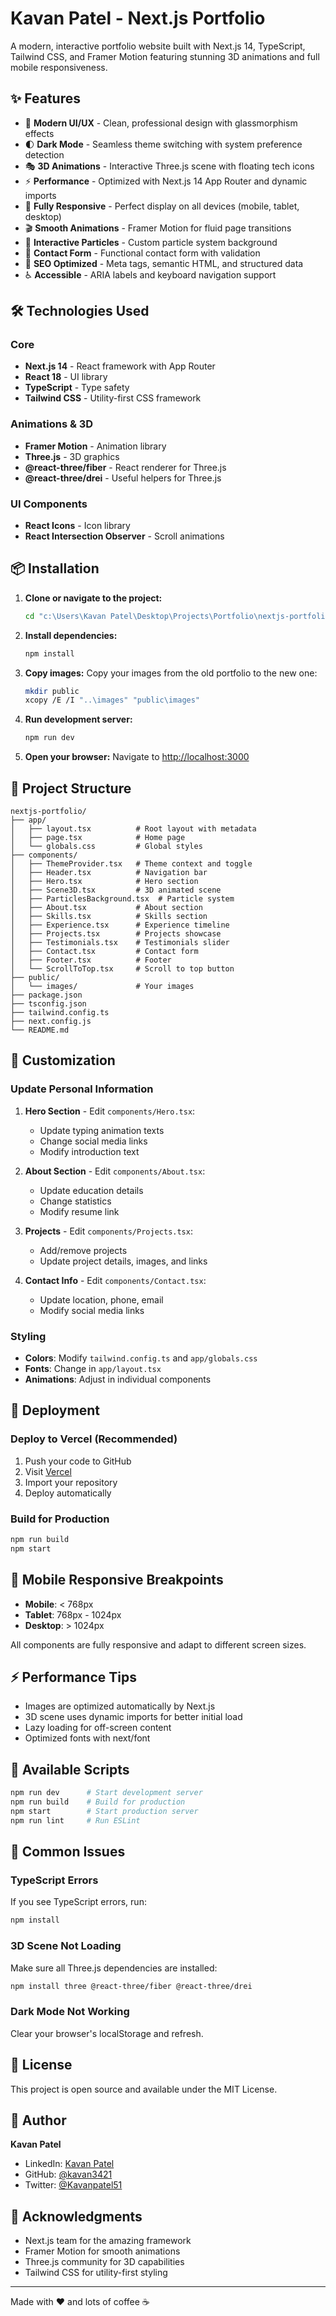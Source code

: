 # Kavan Patel - Next.js Portfolio

A modern, interactive portfolio website built with Next.js 14, TypeScript, Tailwind CSS, and Framer Motion featuring stunning 3D animations and full mobile responsiveness.

## ✨ Features

- 🎨 **Modern UI/UX** - Clean, professional design with glassmorphism effects
- 🌓 **Dark Mode** - Seamless theme switching with system preference detection
- 🎭 **3D Animations** - Interactive Three.js scene with floating tech icons
- ⚡ **Performance** - Optimized with Next.js 14 App Router and dynamic imports
- 📱 **Fully Responsive** - Perfect display on all devices (mobile, tablet, desktop)
- 🎬 **Smooth Animations** - Framer Motion for fluid page transitions
- 🎯 **Interactive Particles** - Custom particle system background
- 📧 **Contact Form** - Functional contact form with validation
- 🚀 **SEO Optimized** - Meta tags, semantic HTML, and structured data
- ♿ **Accessible** - ARIA labels and keyboard navigation support

## 🛠️ Technologies Used

### Core
- **Next.js 14** - React framework with App Router
- **React 18** - UI library
- **TypeScript** - Type safety
- **Tailwind CSS** - Utility-first CSS framework

### Animations & 3D
- **Framer Motion** - Animation library
- **Three.js** - 3D graphics
- **@react-three/fiber** - React renderer for Three.js
- **@react-three/drei** - Useful helpers for Three.js

### UI Components
- **React Icons** - Icon library
- **React Intersection Observer** - Scroll animations

## 📦 Installation

1. **Clone or navigate to the project:**
   ```bash
   cd "c:\Users\Kavan Patel\Desktop\Projects\Portfolio\nextjs-portfolio"
   ```

2. **Install dependencies:**
   ```bash
   npm install
   ```

3. **Copy images:**
   Copy your images from the old portfolio to the new one:
   ```bash
   mkdir public
   xcopy /E /I "..\images" "public\images"
   ```

4. **Run development server:**
   ```bash
   npm run dev
   ```

5. **Open your browser:**
   Navigate to [http://localhost:3000](http://localhost:3000)

## 📁 Project Structure

```
nextjs-portfolio/
├── app/
│   ├── layout.tsx          # Root layout with metadata
│   ├── page.tsx            # Home page
│   └── globals.css         # Global styles
├── components/
│   ├── ThemeProvider.tsx   # Theme context and toggle
│   ├── Header.tsx          # Navigation bar
│   ├── Hero.tsx            # Hero section
│   ├── Scene3D.tsx         # 3D animated scene
│   ├── ParticlesBackground.tsx  # Particle system
│   ├── About.tsx           # About section
│   ├── Skills.tsx          # Skills section
│   ├── Experience.tsx      # Experience timeline
│   ├── Projects.tsx        # Projects showcase
│   ├── Testimonials.tsx    # Testimonials slider
│   ├── Contact.tsx         # Contact form
│   ├── Footer.tsx          # Footer
│   └── ScrollToTop.tsx     # Scroll to top button
├── public/
│   └── images/             # Your images
├── package.json
├── tsconfig.json
├── tailwind.config.ts
├── next.config.js
└── README.md
```

## 🎨 Customization

### Update Personal Information

1. **Hero Section** - Edit `components/Hero.tsx`:
   - Update typing animation texts
   - Change social media links
   - Modify introduction text

2. **About Section** - Edit `components/About.tsx`:
   - Update education details
   - Change statistics
   - Modify resume link

3. **Projects** - Edit `components/Projects.tsx`:
   - Add/remove projects
   - Update project details, images, and links

4. **Contact Info** - Edit `components/Contact.tsx`:
   - Update location, phone, email
   - Modify social media links

### Styling

- **Colors**: Modify `tailwind.config.ts` and `app/globals.css`
- **Fonts**: Change in `app/layout.tsx`
- **Animations**: Adjust in individual components

## 🚀 Deployment

### Deploy to Vercel (Recommended)

1. Push your code to GitHub
2. Visit [Vercel](https://vercel.com)
3. Import your repository
4. Deploy automatically

### Build for Production

```bash
npm run build
npm start
```

## 📱 Mobile Responsive Breakpoints

- **Mobile**: < 768px
- **Tablet**: 768px - 1024px
- **Desktop**: > 1024px

All components are fully responsive and adapt to different screen sizes.

## ⚡ Performance Tips

- Images are optimized automatically by Next.js
- 3D scene uses dynamic imports for better initial load
- Lazy loading for off-screen content
- Optimized fonts with next/font

## 🔧 Available Scripts

```bash
npm run dev      # Start development server
npm run build    # Build for production
npm start        # Start production server
npm run lint     # Run ESLint
```

## 🐛 Common Issues

### TypeScript Errors
If you see TypeScript errors, run:
```bash
npm install
```

### 3D Scene Not Loading
Make sure all Three.js dependencies are installed:
```bash
npm install three @react-three/fiber @react-three/drei
```

### Dark Mode Not Working
Clear your browser's localStorage and refresh.

## 📝 License

This project is open source and available under the MIT License.

## 👤 Author

**Kavan Patel**
- LinkedIn: [Kavan Patel](https://www.linkedin.com/in/kavan-patel-763319251/)
- GitHub: [@kavan3421](https://github.com/kavan3421)
- Twitter: [@Kavanpatel51](https://x.com/Kavanpatel51)

## 🙏 Acknowledgments

- Next.js team for the amazing framework
- Framer Motion for smooth animations
- Three.js community for 3D capabilities
- Tailwind CSS for utility-first styling

---

Made with ❤️ and lots of coffee ☕
